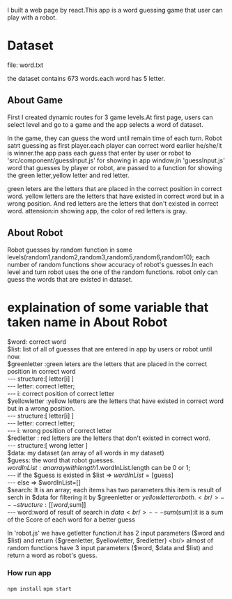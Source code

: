 I built a web page by react.This app is a word guessing game that user can play with a robot.

# Dataset
file: word.txt

the dataset contains 673 words.each word has 5 letter.

## About Game 
First I created dynamic routes for 3 game levels.At first page, users can select level and go to a game and the app selects a word of dataset.

In the game, they can guess the word until remain time of each turn. Robot satrt guessing as first player.each player can correct word earlier he/she/it is winner.the app pass each guess that enter by user or robot to 'src/component/guessInput.js' for showing in app window;in 'guessInput.js' word that guesses by player or robot, are passed to a function for showing the green letter,yellow letter and red letter.

green leters are the letters that are placed in the correct position in correct word. yellow letters are the letters that have existed in correct word but in a wrong position. And red letters are the letters that don't existed in correct word.
attension:in showing app, the color of red letters is gray.

## About Robot
Robot guesses by random function in some levels(random1,random2,random3,random5,random6,random10);
each number of random functions show accuracy of robot's guesses.In each level and turn robot uses the one of the random functions.
robot only can guess the words that are existed in dataset.

# explaination of some variable that taken name in About Robot

$word: correct word <br/>
$list: list of all of guesses that are entered in app by users or robot until now. <br/>
$greenletter :green leters are the letters that are placed in the correct position in correct word <br/>
--- structure:[ letter[i] ] <br/>
---     letter: correct letter; <br/>
---     i: correct position of correct letter <br/>
$yellowletter :yellow letters are the letters that have existed in correct word but in a wrong position. <br/>
--- structure:[ letter[i] ] <br/>
---     letter: correct letter; <br/>
---     i: wrong position of correct letter <br/>
$redletter : red letters are the letters that don't existed in correct word. <br/>
--- structure:[ wrong letter ] <br/>
$data:  my dataset (an array of all words in my dataset) <br/>
$guess: the word that robot guesses. <br/>
$wordInList: an array with length 1.$wordInList.length can be 0 or 1; <br/>
---  if the  $guess is existed in $list => $wordInList =[$guess] <br/>
---  else => $wordInList=[] <br/>
$search: It is an array; each items has two parameters.this item is result of serch in $data for filtering it by $greenletter or $yellowletter  or both. <br/>
--- structure:[[word,$sum]] <br/>
---     word:word of result of search in $data <br/>
---     sum($sum):it is a sum of the Score of each word for a better guess <br/>

In 'robot.js' we have getletter function.it has 2 input parameters ($word and $list) and return {$greenletter, $yellowletter, $redletter} <br/>
almost of random functions have 3 input parameters ($word, $data and $list) and return a word as robot's guess. <br/>

### How run app
`npm install`
`npm start`
